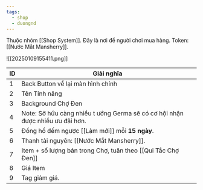 ```yaml
---
tags:
  - shop
  - duongnd
---
```

Thuộc nhóm [[Shop System]]. Đây là nơi để người chơi mua hàng.
Token: [[Nước Mắt Mansherry]].

![[20250109155411.png]]

| ID  | Giải nghĩa                                                                    |
| --- | ----------------------------------------------------------------------------- |
| 1   | Back Button về lại màn hình chính                                             |
| 2   | Tên Tính năng                                                                 |
| 3   | Background Chợ Đen                                                            |
| 4   | Note: Sở hữu càng nhiều t ướng Germa sẽ có cơ hội nhận được nhiều ưu đãi hơn. |
| 5   | Đồng hồ đếm ngược [[Làm mới]] mỗi **15 ngày**.                                |
| 6   | Thanh tài nguyên: [[Nước Mắt Mansherry]].                                     |
| 7   | Item + số lượng bán trong Chợ, tuân theo [[Qui Tắc Chợ Đen]]                  |
| 8   | Giá Item                                                                      |
| 9   | Tag giảm giá.                                                                 |
